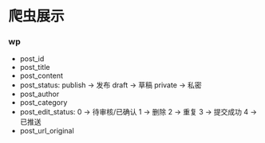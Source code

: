 # 爬虫展示

### wp
- post_id
- post_title
- post_content
- post_status: publish -> 发布
			   draft -> 草稿
			   private -> 私密
- post_author
- post_category
- post_edit_status: 0 -> 待审核/已确认
					1 -> 删除
					2 -> 重复
					3 -> 提交成功
					4 -> 已推送
- post_url_original